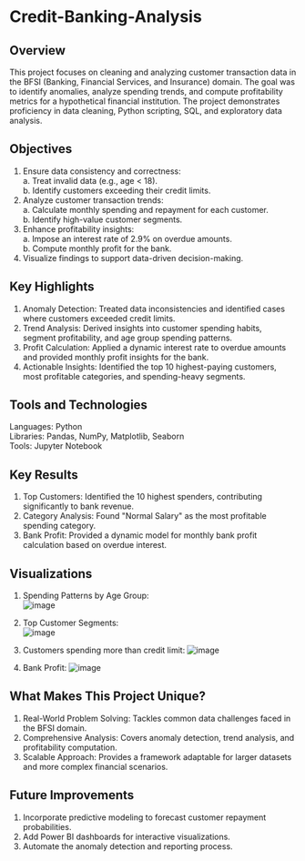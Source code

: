 # Credit-Banking-Analysis

## Overview
This project focuses on cleaning and analyzing customer transaction data in the BFSI (Banking, Financial Services, and Insurance) domain. The goal was to identify anomalies, analyze spending trends, and compute profitability metrics for a hypothetical financial institution. The project demonstrates proficiency in data cleaning, Python scripting, SQL, and exploratory data analysis.    

## Objectives
  1. Ensure data consistency and correctness:    
    a. Treat invalid data (e.g., age < 18).    
    b. Identify customers exceeding their credit limits.    
  2. Analyze customer transaction trends:    
    a. Calculate monthly spending and repayment for each customer.    
    b. Identify high-value customer segments.    
  3. Enhance profitability insights:      
    a. Impose an interest rate of 2.9% on overdue amounts.    
    b. Compute monthly profit for the bank.    
  4. Visualize findings to support data-driven decision-making.    


## Key Highlights
  1. Anomaly Detection: Treated data inconsistencies and identified cases where customers exceeded credit limits.    
  2. Trend Analysis: Derived insights into customer spending habits, segment profitability, and age group spending patterns.    
  3. Profit Calculation: Applied a dynamic interest rate to overdue amounts and provided monthly profit insights for the bank.    
  4. Actionable Insights: Identified the top 10 highest-paying customers, most profitable categories, and spending-heavy segments.    


## Tools and Technologies
Languages: Python    
Libraries: Pandas, NumPy, Matplotlib, Seaborn    
Tools: Jupyter Notebook    

## Key Results
  1. Top Customers: Identified the 10 highest spenders, contributing significantly to bank revenue.
  2. Category Analysis: Found "Normal Salary" as the most profitable spending category.
  3. Bank Profit: Provided a dynamic model for monthly bank profit calculation based on overdue interest.
     
## Visualizations    
  1. Spending Patterns by Age Group:    
    ![image](https://github.com/user-attachments/assets/5f4493fc-cf70-4f1c-bdc2-f79b95e9575b)

  2. Top Customer Segments:    
![image](https://github.com/user-attachments/assets/24bc90da-8a26-4a69-b296-c82b10928f6f)

  3. Customers spending more than credit limit:
     ![image](https://github.com/user-attachments/assets/c205e321-a348-473c-9a42-d89345294855)
  4. Bank Profit:
      ![image](https://github.com/user-attachments/assets/42a2d812-51a0-4105-8296-e4bc2aeed76b)


## What Makes This Project Unique?
  1. Real-World Problem Solving: Tackles common data challenges faced in the BFSI domain.    
  2. Comprehensive Analysis: Covers anomaly detection, trend analysis, and profitability computation.    
  3. Scalable Approach: Provides a framework adaptable for larger datasets and more complex financial scenarios.    

## Future Improvements
  1. Incorporate predictive modeling to forecast customer repayment probabilities.    
  2. Add Power BI dashboards for interactive visualizations.    
  3. Automate the anomaly detection and reporting process.    
